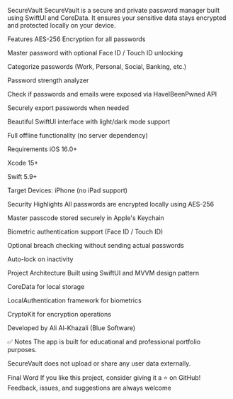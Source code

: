  SecureVault
SecureVault is a secure and private password manager built using SwiftUI and CoreData.
It ensures your sensitive data stays encrypted and protected locally on your device.

 Features
 AES-256 Encryption for all passwords

 Master password with optional Face ID / Touch ID unlocking

 Categorize passwords (Work, Personal, Social, Banking, etc.)

 Password strength analyzer

 Check if passwords and emails were exposed via HaveIBeenPwned API

 Securely export passwords when needed

 Beautiful SwiftUI interface with light/dark mode support

 Full offline functionality (no server dependency)

 Requirements
iOS 16.0+

Xcode 15+

Swift 5.9+

Target Devices: iPhone (no iPad support)

 Security Highlights
All passwords are encrypted locally using AES-256

Master passcode stored securely in Apple's Keychain

Biometric authentication support (Face ID / Touch ID)

Optional breach checking without sending actual passwords

Auto-lock on inactivity

 Project Architecture
Built using SwiftUI and MVVM design pattern

CoreData for local storage

LocalAuthentication framework for biometrics

CryptoKit for encryption operations

Developed by Ali Al-Khazali (Blue Software)


✅ Notes
The app is built for educational and professional portfolio purposes.

SecureVault does not upload or share any user data externally.

Final Word
If you like this project, consider giving it a ⭐️ on GitHub!
Feedback, issues, and suggestions are always welcome 


